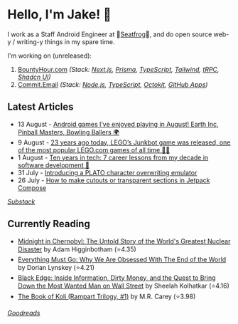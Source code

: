   # Hello, I'm Jake! 👋

I work as a Staff Android Engineer at 🐸[Seatfrog](https://seatfrog.com/)🐸, and do open source web-y / writing-y things in my spare time. 

I'm working on (unreleased):
1. [BountyHour.com](https://bountyhour.com) *(Stack: [Next.js](https://nextjs.org/), [Prisma](https://www.prisma.io/), [TypeScript](https://www.typescriptlang.org/), [Tailwind](https://tailwindcss.com/), [tRPC](https://trpc.io/), [Shadcn UI](https://ui.shadcn.com/))*
2. [Commit.Email](https://commit.email) *(Stack: [Node.js](https://nodejs.org/en), [TypeScript](https://www.typescriptlang.org/), [Octokit](https://github.com/octokit/octokit.js), [GitHub Apps](https://github.com/marketplace?type=apps))*

## Latest Articles
<!-- feed start -->
- 13 August - [Android games I’ve enjoyed playing in August! Earth Inc, Pinball Masters, Bowling Ballers 🌍](https://jakelee.co.uk/android-games-august-2024/)
- 9 August - [23 years ago today, LEGO’s Junkbot game was released, one of the most popular LEGO.com games of all time 🤖🧱](https://history.jakelee.co.uk/lego-junkbot-technical-and-historical-decompiling/)
- 1 August - [Ten years in tech: 7 career lessons from my decade in software development 🐸](https://blog.jakelee.co.uk/7-lessons-from-a-decade-in-tech/)
- 31 July - [Introducing a PLATO character overwriting emulator](https://blog.jakelee.co.uk/plato-character-overwrite-emulator/)
- 26 July - [How to make cutouts or transparent sections in Jetpack Compose](https://blog.jakelee.co.uk/how-to-make-cutouts-in-jetpack-compose-boxes/)
<!-- feed end -->
*[Substack](https://jakeweeklee.substack.com)*

## Currently Reading
<!-- GOODREADS-LIST:START -->
- [Midnight in Chernobyl: The Untold Story of the World's Greatest Nuclear Disaster](https://www.goodreads.com/review/show/6420262350?utm_medium=api&utm_source=rss) by Adam Higginbotham (⭐️4.35)
- [Everything Must Go: Why We Are Obsessed With The End of the World](https://www.goodreads.com/review/show/6736777927?utm_medium=api&utm_source=rss) by Dorian Lynskey (⭐️4.21)
- [Black Edge: Inside Information, Dirty Money, and the Quest to Bring Down the Most Wanted Man on Wall Street](https://www.goodreads.com/review/show/4042218337?utm_medium=api&utm_source=rss) by Sheelah Kolhatkar (⭐️4.16)
- [The Book of Koli (Rampart Trilogy, #1)](https://www.goodreads.com/review/show/5779766916?utm_medium=api&utm_source=rss) by M.R. Carey (⭐️3.98)
<!-- GOODREADS-LIST:END -->
*[Goodreads](https://goodreads.com/jakesteam)*
